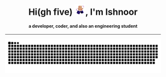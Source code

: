 <div align="center">
<h1 align="center">Hi(gh five) <img width="35" src="https://github.com/Ishnoor-kaur/Ishnoor-kaur/blob/main/assests/high-five-w-bg.png">, I'm Ishnoor</h1>
<h4 align="center">a developer, coder, and also an engineering student</h4>
</div>
<hr>
<div align="center">
  <a href="https://Ishnoor-kaur.github.io/1999AZZAR/">
  <img  src="https://github.com/1999AZZAR/1999AZZAR/blob/main/resources/img/grid-snake.svg"
       alt="snake" /></a>
</div>


<!--
**Ishnoor-kaur/Ishnoor-kaur** is a ✨ _special_ ✨ repository because its `README.md` (this file) appears on your GitHub profile.

Here are some ideas to get you started:

- 🔭 I’m currently working on ...
- 🌱 I’m currently learning ...
- 👯 I’m looking to collaborate on ...
- 🤔 I’m looking for help with ...
- 💬 Ask me about ...
- 📫 How to reach me: ...
- 😄 Pronouns: ...
- ⚡ Fun fact: ...
-->
